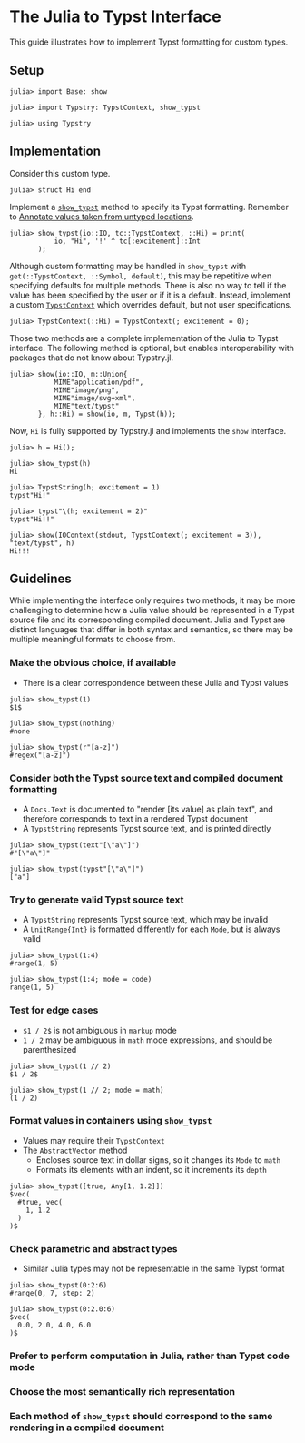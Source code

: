 
# The Julia to Typst Interface

This guide illustrates how to implement Typst formatting for custom types.

## Setup

```jldoctest 1
julia> import Base: show

julia> import Typstry: TypstContext, show_typst

julia> using Typstry
```

## Implementation

Consider this custom type.

```jldoctest 1
julia> struct Hi end
```

Implement a [`show_typst`](@ref) method to specify its Typst formatting. Remember to
[Annotate values taken from untyped locations](https://docs.julialang.org/en/v1/manual/performance-tips/#Annotate-values-taken-from-untyped-locations).

```jldoctest 1
julia> show_typst(io::IO, tc::TypstContext, ::Hi) = print(
           io, "Hi", '!' ^ tc[:excitement]::Int
       );
```

Although custom formatting may be handled in `show_typst`
with `get(::TypstContext, ::Symbol, default)`,
this may be repetitive when specifying defaults for multiple methods.
There is also no way to tell if the value has been
specified by the user or if it is a default.
Instead, implement a custom [`TypstContext`](@ref) which overrides default,
but not user specifications.

```jldoctest 1
julia> TypstContext(::Hi) = TypstContext(; excitement = 0);
```

Those two methods are a complete implementation of the Julia to Typst interface.
The following method is optional, but enables interoperability
with packages that do not know about Typstry.jl.

```jldoctest 1
julia> show(io::IO, m::Union{
           MIME"application/pdf",
           MIME"image/png",
           MIME"image/svg+xml",
           MIME"text/typst"
       }, h::Hi) = show(io, m, Typst(h));
```

Now, `Hi` is fully supported by Typstry.jl and implements the `show` interface.

```jldoctest 1
julia> h = Hi();

julia> show_typst(h)
Hi

julia> TypstString(h; excitement = 1)
typst"Hi!"

julia> typst"\(h; excitement = 2)"
typst"Hi!!"

julia> show(IOContext(stdout, TypstContext(; excitement = 3)), "text/typst", h)
Hi!!!
```

## Guidelines

While implementing the interface only requires two methods,
it may be more challenging to determine how a Julia value should be
represented in a Typst source file and its corresponding compiled document.
Julia and Typst are distinct languages that differ in both syntax and semantics,
so there may be multiple meaningful formats to choose from.

### Make the obvious choice, if available

- There is a clear correspondence between these Julia and Typst values

```jldoctest 1
julia> show_typst(1)
$1$

julia> show_typst(nothing)
#none

julia> show_typst(r"[a-z]")
#regex("[a-z]")
```

### Consider both the Typst source text and compiled document formatting

- A `Docs.Text` is documented to "render [its value] as plain text", and therefore corresponds to text in a rendered Typst document
- A `TypstString` represents Typst source text, and is printed directly

```jldoctest 1
julia> show_typst(text"[\"a\"]")
#"[\"a\"]"

julia> show_typst(typst"[\"a\"]")
["a"]
```

### Try to generate valid Typst source text

- A `TypstString` represents Typst source text, which may be invalid
- A `UnitRange{Int}` is formatted differently for each `Mode`, but is always valid

```jldoctest 1
julia> show_typst(1:4)
#range(1, 5)

julia> show_typst(1:4; mode = code)
range(1, 5)
```

### Test for edge cases

- `$1 / 2$` is not ambiguous in `markup` mode
- `1 / 2` may be ambiguous in `math` mode expressions, and should be parenthesized

```jldoctest 1
julia> show_typst(1 // 2)
$1 / 2$

julia> show_typst(1 // 2; mode = math)
(1 / 2)
```

### Format values in containers using `show_typst`

- Values may require their `TypstContext`
- The `AbstractVector` method
    - Encloses source text in dollar signs, so it changes its `Mode` to `math`
    - Formats its elements with an indent, so it increments its `depth`

```jldoctest 1
julia> show_typst([true, Any[1, 1.2]])
$vec(
  #true, vec(
    1, 1.2
  )
)$
```

### Check parametric and abstract types

- Similar Julia types may not be representable in the same Typst format

```jldoctest 1
julia> show_typst(0:2:6)
#range(0, 7, step: 2)

julia> show_typst(0:2.0:6)
$vec(
  0.0, 2.0, 4.0, 6.0
)$
```

### Prefer to perform computation in Julia, rather than Typst code mode

### Choose the most semantically rich representation

### Each method of `show_typst` should correspond to the same rendering in a compiled document
